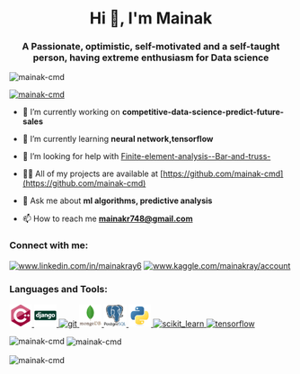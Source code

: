 <h1 align="center">Hi 👋, I'm Mainak</h1>
<h3 align="center">A Passionate, optimistic, self-motivated and a self-taught person, having extreme enthusiasm for Data science</h3>

<p align="left"> <img src="https://komarev.com/ghpvc/?username=mainak-cmd&label=Profile%20views&color=0e75b6&style=flat" alt="mainak-cmd" /> </p>

<p align="left"> <a href="https://github.com/ryo-ma/github-profile-trophy"><img src="https://github-profile-trophy.vercel.app/?username=mainak-cmd" alt="mainak-cmd" /></a> </p>

- 🔭 I’m currently working on **competitive-data-science-predict-future-sales**

- 🌱 I’m currently learning **neural network,tensorflow**

- 🤝 I’m looking for help with [Finite-element-analysis--Bar-and-truss-](https://github.com/mainak-cmd/-Finite-element-analysis--Bar-and-truss-)

- 👨‍💻 All of my projects are available at [https://github.com/mainak-cmd](https://github.com/mainak-cmd)

- 💬 Ask me about **ml algorithms, predictive analysis**

- 📫 How to reach me **mainakr748@gmail.com**

<h3 align="left">Connect with me:</h3>
<p align="left">
<a href="https://linkedin.com/in/www.linkedin.com/in/mainakray6" target="blank"><img align="center" src="https://raw.githubusercontent.com/rahuldkjain/github-profile-readme-generator/neutral-icons/src/images/icons/Social/linked-in-alt.svg" alt="www.linkedin.com/in/mainakray6" height="30" width="40" /></a>
<a href="https://kaggle.com/www.kaggle.com/mainakray/account" target="blank"><img align="center" src="https://raw.githubusercontent.com/rahuldkjain/github-profile-readme-generator/neutral-icons/src/images/icons/Social/kaggle.svg" alt="www.kaggle.com/mainakray/account" height="30" width="40" /></a>
</p>

<h3 align="left">Languages and Tools:</h3>
<p align="left"> <a href="https://www.w3schools.com/cpp/" target="_blank"> <img src="https://raw.githubusercontent.com/devicons/devicon/master/icons/cplusplus/cplusplus-original.svg" alt="cplusplus" width="40" height="40"/> </a> <a href="https://www.djangoproject.com/" target="_blank"> <img src="https://raw.githubusercontent.com/devicons/devicon/master/icons/django/django-original.svg" alt="django" width="40" height="40"/> </a> <a href="https://git-scm.com/" target="_blank"> <img src="https://www.vectorlogo.zone/logos/git-scm/git-scm-icon.svg" alt="git" width="40" height="40"/> </a> <a href="https://www.mongodb.com/" target="_blank"> <img src="https://raw.githubusercontent.com/devicons/devicon/master/icons/mongodb/mongodb-original-wordmark.svg" alt="mongodb" width="40" height="40"/> </a> <a href="https://www.postgresql.org" target="_blank"> <img src="https://raw.githubusercontent.com/devicons/devicon/master/icons/postgresql/postgresql-original-wordmark.svg" alt="postgresql" width="40" height="40"/> </a> <a href="https://www.python.org" target="_blank"> <img src="https://raw.githubusercontent.com/devicons/devicon/master/icons/python/python-original.svg" alt="python" width="40" height="40"/> </a> <a href="https://scikit-learn.org/" target="_blank"> <img src="https://upload.wikimedia.org/wikipedia/commons/0/05/Scikit_learn_logo_small.svg" alt="scikit_learn" width="40" height="40"/> </a> <a href="https://www.tensorflow.org" target="_blank"> <img src="https://www.vectorlogo.zone/logos/tensorflow/tensorflow-icon.svg" alt="tensorflow" width="40" height="40"/> </a> </p>

<p><img align="left" src="https://github-readme-stats.vercel.app/api/top-langs?username=mainak-cmd&show_icons=true&locale=en&layout=compact" alt="mainak-cmd" /></p>

<p>&nbsp;<img align="center" src="https://github-readme-stats.vercel.app/api?username=mainak-cmd&show_icons=true&locale=en" alt="mainak-cmd" /></p>

<p><img align="center" src="https://github-readme-streak-stats.herokuapp.com/?user=mainak-cmd&" alt="mainak-cmd" /></p>
